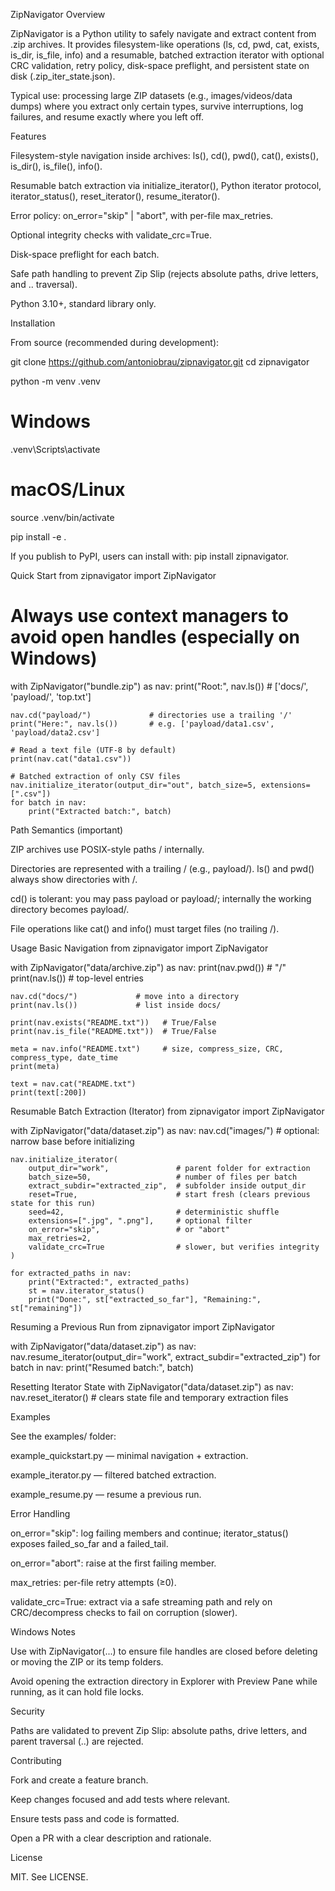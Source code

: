 ZipNavigator
Overview

ZipNavigator is a Python utility to safely navigate and extract content from .zip archives. It provides filesystem-like operations (ls, cd, pwd, cat, exists, is_dir, is_file, info) and a resumable, batched extraction iterator with optional CRC validation, retry policy, disk-space preflight, and persistent state on disk (.zip_iter_state.json).

Typical use: processing large ZIP datasets (e.g., images/videos/data dumps) where you extract only certain types, survive interruptions, log failures, and resume exactly where you left off.

Features

Filesystem-style navigation inside archives: ls(), cd(), pwd(), cat(), exists(), is_dir(), is_file(), info().

Resumable batch extraction via initialize_iterator(), Python iterator protocol, iterator_status(), reset_iterator(), resume_iterator().

Error policy: on_error="skip" | "abort", with per-file max_retries.

Optional integrity checks with validate_crc=True.

Disk-space preflight for each batch.

Safe path handling to prevent Zip Slip (rejects absolute paths, drive letters, and .. traversal).

Python 3.10+, standard library only.

Installation

From source (recommended during development):

git clone https://github.com/antoniobrau/zipnavigator.git
cd zipnavigator

python -m venv .venv
# Windows
.venv\Scripts\activate
# macOS/Linux
source .venv/bin/activate

pip install -e .


If you publish to PyPI, users can install with: pip install zipnavigator.

Quick Start
from zipnavigator import ZipNavigator

# Always use context managers to avoid open handles (especially on Windows)
with ZipNavigator("bundle.zip") as nav:
    print("Root:", nav.ls())       # ['docs/', 'payload/', 'top.txt']

    nav.cd("payload/")             # directories use a trailing '/'
    print("Here:", nav.ls())       # e.g. ['payload/data1.csv', 'payload/data2.csv']

    # Read a text file (UTF-8 by default)
    print(nav.cat("data1.csv"))

    # Batched extraction of only CSV files
    nav.initialize_iterator(output_dir="out", batch_size=5, extensions=[".csv"])
    for batch in nav:
        print("Extracted batch:", batch)

Path Semantics (important)

ZIP archives use POSIX-style paths / internally.

Directories are represented with a trailing / (e.g., payload/).
ls() and pwd() always show directories with /.

cd() is tolerant: you may pass payload or payload/; internally the working directory becomes payload/.

File operations like cat() and info() must target files (no trailing /).

Usage
Basic Navigation
from zipnavigator import ZipNavigator

with ZipNavigator("data/archive.zip") as nav:
    print(nav.pwd())            # "/"
    print(nav.ls())             # top-level entries

    nav.cd("docs/")             # move into a directory
    print(nav.ls())             # list inside docs/

    print(nav.exists("README.txt"))   # True/False
    print(nav.is_file("README.txt"))  # True/False

    meta = nav.info("README.txt")     # size, compress_size, CRC, compress_type, date_time
    print(meta)

    text = nav.cat("README.txt")
    print(text[:200])

Resumable Batch Extraction (Iterator)
from zipnavigator import ZipNavigator

with ZipNavigator("data/dataset.zip") as nav:
    nav.cd("images/")  # optional: narrow base before initializing

    nav.initialize_iterator(
        output_dir="work",               # parent folder for extraction
        batch_size=50,                   # number of files per batch
        extract_subdir="extracted_zip",  # subfolder inside output_dir
        reset=True,                      # start fresh (clears previous state for this run)
        seed=42,                         # deterministic shuffle
        extensions=[".jpg", ".png"],     # optional filter
        on_error="skip",                 # or "abort"
        max_retries=2,
        validate_crc=True                # slower, but verifies integrity
    )

    for extracted_paths in nav:
        print("Extracted:", extracted_paths)
        st = nav.iterator_status()
        print("Done:", st["extracted_so_far"], "Remaining:", st["remaining"])

Resuming a Previous Run
from zipnavigator import ZipNavigator

with ZipNavigator("data/dataset.zip") as nav:
    nav.resume_iterator(output_dir="work", extract_subdir="extracted_zip")
    for batch in nav:
        print("Resumed batch:", batch)

Resetting Iterator State
with ZipNavigator("data/dataset.zip") as nav:
    nav.reset_iterator()  # clears state file and temporary extraction files

Examples

See the examples/ folder:

example_quickstart.py — minimal navigation + extraction.

example_iterator.py — filtered batched extraction.

example_resume.py — resume a previous run.

Error Handling

on_error="skip": log failing members and continue; iterator_status() exposes failed_so_far and a failed_tail.

on_error="abort": raise at the first failing member.

max_retries: per-file retry attempts (≥0).

validate_crc=True: extract via a safe streaming path and rely on CRC/decompress checks to fail on corruption (slower).

Windows Notes

Use with ZipNavigator(...) to ensure file handles are closed before deleting or moving the ZIP or its temp folders.

Avoid opening the extraction directory in Explorer with Preview Pane while running, as it can hold file locks.

Security

Paths are validated to prevent Zip Slip: absolute paths, drive letters, and parent traversal (..) are rejected.

Contributing

Fork and create a feature branch.

Keep changes focused and add tests where relevant.

Ensure tests pass and code is formatted.

Open a PR with a clear description and rationale.

License

MIT. See LICENSE.